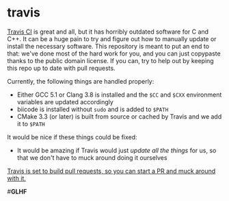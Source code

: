 travis
======
[Travis CI](https://travis-ci.org/) is great and all, but it has horribly outdated software for C and C++.
It can be a huge pain to try and figure out how to manually update or install the necessary software.
This repository is meant to put an end to that:
we've done most of the hard work for you, and you can just copypaste thanks to the public domain license.
If you can, try to help out by keeping this repo up to date with pull requests.

Currently, the following things are handled properly:
* Either GCC 5.1 or Clang 3.8 is installed and the `$CC` and `$CXX` environment variables are updated accordingly
* biicode is installed without `sudo` and is added to `$PATH`
* CMake 3.3 (or later) is built from source or cached by Travis and we add it to `$PATH`

It would be nice if these things could be fixed:
* It would be amazing if Travis would just _update all the things_ for us, so that we don't have to muck around doing it ourselves

[Travis is set to build pull requests, so you can start a PR and muck around with it.](https://travis-ci.org/LB--/travis/pull_requests)

#**GLHF**
